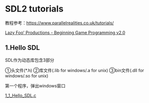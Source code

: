 # SDL2 tutorials 

教程参考：https://www.parallelrealities.co.uk/tutorials/

[Lazy Foo' Productions - Beginning Game Programming v2.0](https://lazyfoo.net/tutorials/SDL/index.php)



## 1.Hello SDL

SDL作为动态库包含3部分

①头文件(*.h)  ②库文件(.lib for windows/.a for unix) ③bin文件(.dll for windows/.so for unix)



第一个程序，弹出windows窗口

 [1_1_Hello_SDL.c](src/1_1_Hello_SDL.c) 
